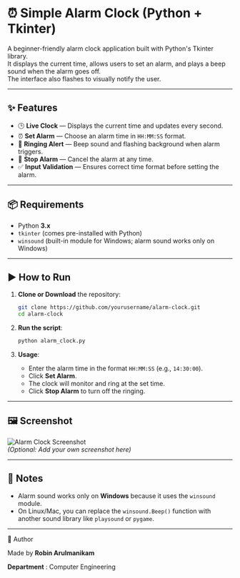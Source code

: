 
# ⏰ Simple Alarm Clock (Python + Tkinter)

A beginner-friendly alarm clock application built with Python's Tkinter library.  
It displays the current time, allows users to set an alarm, and plays a beep sound when the alarm goes off.  
The interface also flashes to visually notify the user.

---

## ✨ Features

- 🕒 **Live Clock** — Displays the current time and updates every second.
- ⏰ **Set Alarm** — Choose an alarm time in `HH:MM:SS` format.
- 🔔 **Ringing Alert** — Beep sound and flashing background when alarm triggers.
- 🛑 **Stop Alarm** — Cancel the alarm at any time.
- ✅ **Input Validation** — Ensures correct time format before setting the alarm.

---

## 📦 Requirements

- Python **3.x**
- `tkinter` (comes pre-installed with Python)
- `winsound` (built-in module for Windows; alarm sound works only on Windows)

---

## ▶️ How to Run

1. **Clone or Download** the repository:
    ```bash
    git clone https://github.com/yourusername/alarm-clock.git
    cd alarm-clock
    ```

2. **Run the script**:
    ```bash
    python alarm_clock.py
    ```

3. **Usage**:
   - Enter the alarm time in the format `HH:MM:SS` (e.g., `14:30:00`).
   - Click **Set Alarm**.
   - The clock will monitor and ring at the set time.
   - Click **Stop Alarm** to turn off the ringing.

---

## 🖼️ Screenshot

![Alarm Clock Screenshot](screenshot.png)  
*(Optional: Add your own screenshot here)*

---

## 📌 Notes

- Alarm sound works only on **Windows** because it uses the `winsound` module.
- On Linux/Mac, you can replace the `winsound.Beep()` function with another sound library like `playsound` or `pygame`.

---

🙌 Author

Made by **Robin Arulmanikam**

**Department** : Computer Engineering

